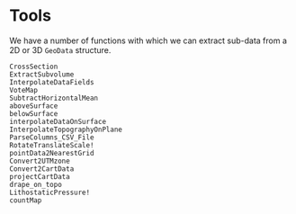 # Tools

We have a number of functions with which we can extract sub-data from a 2D or 3D `GeoData` structure.

```@docs
CrossSection
ExtractSubvolume
InterpolateDataFields
VoteMap
SubtractHorizontalMean
aboveSurface
belowSurface
interpolateDataOnSurface
InterpolateTopographyOnPlane
ParseColumns_CSV_File
RotateTranslateScale!
pointData2NearestGrid
Convert2UTMzone
Convert2CartData
projectCartData
drape_on_topo
LithostaticPressure!
countMap
```

